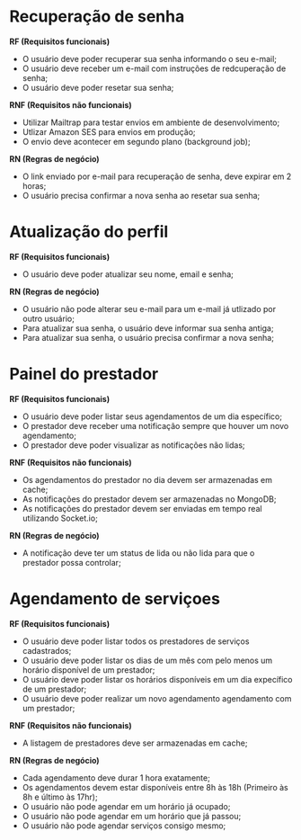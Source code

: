 # Recuperação de senha

**RF (Requisitos funcionais)**

- O usuário deve poder recuperar sua senha informando o seu e-mail;
- O usuário deve receber um e-mail com instruções de redcuperação de senha;
- O usuário deve poder resetar sua senha;

**RNF (Requisitos não funcionais)**

- Utilizar Mailtrap para testar envios em ambiente de desenvolvimento;
- Utlizar Amazon SES para envios em produção;
- O envio deve acontecer em segundo plano (background job);

**RN (Regras de negócio)**

- O link enviado por e-mail para recuperação de senha, deve expirar em 2 horas;
- O usuário precisa confirmar a nova senha ao resetar sua senha;

# Atualização do perfil

**RF (Requisitos funcionais)**

- O usuário deve poder atualizar seu nome, email e senha;

**RN (Regras de negócio)**

- O usuário não pode alterar seu e-mail para um e-mail já utlizado por outro usuário;
- Para atualizar sua senha, o usuário deve informar sua senha antiga;
- Para atualizar sua senha, o usuário precisa confirmar a nova senha;

# Painel do prestador

**RF (Requisitos funcionais)**

- O usuário deve poder listar seus agendamentos de um dia específico;
- O prestador deve receber uma notificação sempre que houver um novo agendamento;
- O prestador deve poder visualizar as notificações não lidas;


**RNF (Requisitos não funcionais)**

- Os agendamentos do prestador no dia devem ser armazenadas em cache;
- As notificações do prestador devem ser armazenadas no MongoDB;
- As notificações do prestador devem ser enviadas em tempo real utilizando Socket.io;

**RN (Regras de negócio)**

- A notificação deve ter um status de lida ou não lida para que o prestador possa controlar;

# Agendamento de serviçoes

**RF (Requisitos funcionais)**

- O usuário deve poder listar todos os prestadores de serviços cadastrados;
- O usuário deve poder listar os dias de um mês com pelo menos um horário disponível de um prestador;
- O usuário deve poder listar os horários disponíveis em um dia expecífico de um prestador;
- O usuário deve poder realizar um novo agendamento agendamento com um prestador;

**RNF (Requisitos não funcionais)**

- A listagem de prestadores deve ser armazenadas em cache;

**RN (Regras de negócio)**

- Cada agendamento deve durar 1 hora exatamente;
- Os agendamentos devem estar disponíveis entre 8h às 18h (Primeiro às 8h e último às 17hr);
- O usuário não pode agendar em um horário já ocupado;
- O usuário não pode agendar em um horário que já passou;
- O usuário não pode agendar serviços consigo mesmo;
